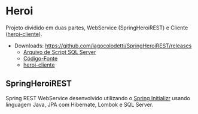 # Heroi

Projeto dividido em duas partes, WebService (SpringHeroiREST) e Cliente ([heroi-cliente](https://github.com/iagocolodetti/heroi-cliente/tree/v1.1 "https://github.com/iagocolodetti/heroi-cliente/tree/v1.1")).

* Downloads: https://github.com/iagocolodetti/SpringHeroiREST/releases
   * [Arquivo de Script SQL Server](https://github.com/iagocolodetti/SpringHeroiREST/releases/download/v1.0/heroidb.sql "heroidb.sql")
   * [Código-Fonte](https://github.com/iagocolodetti/SpringHeroiREST/archive/v1.0.zip "v1.0.zip")
   * [heroi-cliente](https://github.com/iagocolodetti/heroi-cliente/releases/tag/v1.1 "https://github.com/iagocolodetti/heroi-cliente/releases/tag/v1.1")


## SpringHeroiREST

Spring REST WebService desenvolvido utilizando o [Spring Initializr](https://start.spring.io) usando linguagem Java, JPA com Hibernate, Lombok e SQL Server.